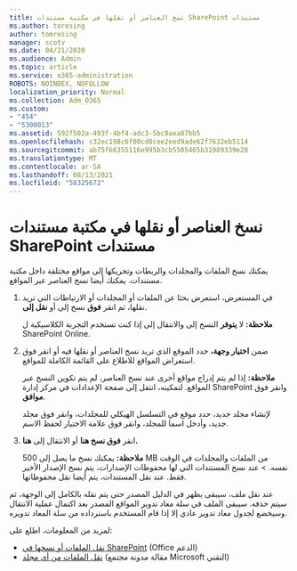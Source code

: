 ```yaml
---
title: نسخ العناصر أو نقلها في مكتبة مستندات SharePoint مستندات
ms.author: toresing
author: tomresing
manager: scotv
ms.date: 04/21/2020
ms.audience: Admin
ms.topic: article
ms.service: o365-administration
ROBOTS: NOINDEX, NOFOLLOW
localization_priority: Normal
ms.collection: Adm_O365
ms.custom:
- "454"
- "5300013"
ms.assetid: 592f502a-493f-4bf4-adc3-5bc8aea87bb5
ms.openlocfilehash: c32ec198c6f00cd8cee2eed9ade62f7632eb5114
ms.sourcegitcommit: ab75f66355116e995b3cb5505465b31989339e28
ms.translationtype: MT
ms.contentlocale: ar-SA
ms.lasthandoff: 08/13/2021
ms.locfileid: "58325672"
---
```

# <a name="copy-or-move-items-in-a-sharepoint-document-library"></a>نسخ العناصر أو نقلها في مكتبة مستندات SharePoint مستندات

يمكنك نسخ الملفات والمجلدات والربطات وتحريكها إلى مواقع مختلفة داخل مكتبة مستندات. يمكنك أيضا نسخ العناصر عبر المواقع. 
  
1. في المستعرض، استعرض بحثا عن الملفات أو المجلدات أو الارتباطات التي تريد نقلها، ثم انقر **فوق** نسخ إلى أو **نقل إلى**.

    **ملاحظة:** لا  **يتوفر** النسخ إلى والانتقال إلى إذا كنت تستخدم التجربة الكلاسيكية ل SharePoint Online.
  
2. ضمن **اختيار وجهة،** حدد الموقع الذي تريد نسخ العناصر أو  نقلها فيه أو انقر فوق استعراض المواقع للاطلاع على القائمة الكاملة للمواقع.

    **ملاحظة:** إذا لم يتم إدراج مواقع أخرى عند نسخ العناصر، لم يتم تكوين النسخ عبر المواقع. لتمكينه، انتقل إلى صفحة الإعدادات في مركز إدارة SharePoint وانقر فوق **موافق**.
  
    لإنشاء مجلد جديد، حدد موقع في التسلسل الهيكلي للمجلدات، وانقر فوق مجلد جديد، وأدخل اسما للمجلد، وانقر فوق علامة الاختيار لحفظ الاسم.

3. انقر **فوق نسخ هنا** أو الانتقال إلى **هنا.**

    **ملاحظة:** يمكنك نسخ ما يصل إلى 500 MB من الملفات والمجلدات في الوقت نفسه. > عند نسخ المستندات التي لها محفوظات الإصدارات، يتم نسخ الإصدار الأخير فقط. عند نقل المستندات، يتم أيضا نقل محفوظاتها.
  
 عند نقل ملف، سيبقى يظهر في الدليل المصدر حتى يتم نقله بالكامل إلى الوجهة، ثم سيتم حذفه. سيبقى الملف في سلة معاد تدوير المواقع المصدر بعد اكتمال عملية الانتقال وسيخضع لجدول معاد تدوير عادي إلا إذا قام المستخدم باسترداده من سلة المعاد تدويره.

لمزيد من المعلومات، اطلع على:

 - [نقل الملفات أو نسخها في SharePoint](https://support.office.com/article/move-or-copy-files-in-sharepoint-00e2f483-4df3-46be-a861-1f5f0c1a87bc) (Office الدعم)
 - [نقل الملفات من أي مجلد](https://techcommunity.microsoft.com/t5/Microsoft-SharePoint-Blog/Now-move-files-anywhere-in-Office-365-SharePoint-and-OneDrive/ba-p/146973) (مقالة مدونة مجتمع Microsoft التقني)  